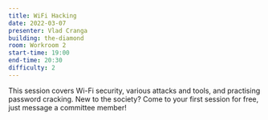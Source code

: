 ```yaml
---
title: WiFi Hacking
date: 2022-03-07
presenter: Vlad Cranga
building: the-diamond
room: Workroom 2
start-time: 19:00
end-time: 20:30
difficulty: 2
---
```


This session covers Wi-Fi security, various attacks and tools, and practising password cracking. New to the society? Come to your first session for free, just message a committee member!
